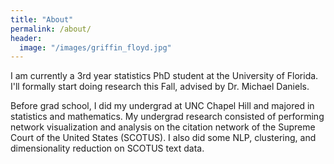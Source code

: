 ```yaml
---
title: "About"
permalink: /about/
header:
  image: "/images/griffin_floyd.jpg"
---
```


I am currently a 3rd year statistics PhD student at the University of Florida. I'll formally start doing research this Fall, advised by Dr. Michael Daniels.

Before grad school, I did my undergrad at UNC Chapel Hill and majored in statistics and mathematics. My undergrad research consisted of performing network visualization and analysis on the citation network of the Supreme Court of the United States (SCOTUS). I also did some NLP, clustering, and dimensionality reduction on SCOTUS text data.
